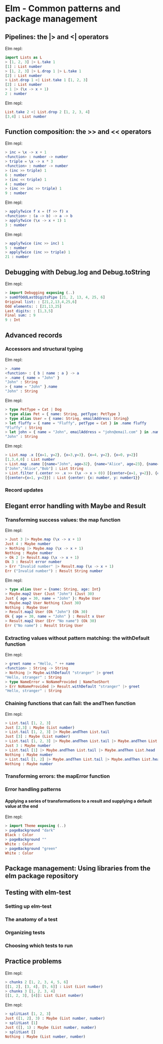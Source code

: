 # Elm - Common patterns and package management

## Pipelines: the |> and <| operators

Elm repl:

```Elm
import Lists as L
> [1, 2, 3] |> L.take 1
[1] : List number
> [1, 2, 3] |> L.drop 1 |> L.take 1
[2] : List number
> List.drop 1 <| List.take 1 [1, 2, 3]
[2] : List number
> 1 |> (\x -> x + 1)
2 : number
```

Elm repl:

```Elm
List.take 2 <| List.drop 2 [1, 2, 3, 4]
[3,4] : List number
```

## Function composition: the >> and << operators

Elm repl:

```Elm
> inc = \x -> x + 1
<function> : number -> number
> triple = \x -> x * 3
<function> : number -> number
> (inc >> triple) 1
6 : number
> (inc << triple) 1
4 : number
> (inc >> inc >> triple) 1
9 : number
```

Elm repl:

```Elm
> applyTwice f x = (f >> f) x
<function> : (a -> b) -> a -> b
> applyTwice (\x -> x + 1) 1
3 : number
```

Elm repl:

```Elm
> applyTwice (inc >> inc) 1
5 : number
> applyTwice (inc >> triple) 1
21 : number
```

## Debugging with Debug.log and Debug.toString

Elm repl:

```Elm
> import Debugging exposing (..)
> sumOfOddLastDigitsPipe [21, 2, 13, 4, 25, 6]
Original list: : [21,2,13,4,25,6]
Odd elements: : [21,13,25]
Last digits: : [1,3,5]
Final sum: : 9
9 : Int
```

## Advanced records

### Accessors and structural typing

Elm repl:

```Elm
> .name
<function> : { b | name : a } -> a
> .name { name = "John" }
"John" : String
> { name = "John" }.name
"John" : String
```

Elm repl:

```Elm
> type PetType = Cat | Dog
> type alias Pet = { name: String, petType: PetType }
> type alias User = { name: String, emailAddress: String}
> let fluffy = { name = "Fluffy", petType = Cat } in .name fluffy
"Fluffy" : String
> let john = { name = "John", emailAddress = "john@email.com" } in .name john
"John" : String
```

Elm repl:

```Elm
> List.map .x [{x=1, y=2}, {x=3,y=3}, {x=4, y=2}, {x=0, y=2}]
[1,3,4,0] : List number
> List.map .name [{name="John", age=32}, {name="Alice", age=23}, {name="Bob", age=35}]
["John","Alice","Bob"] : List String
> List.filter (.center >> .x >> (\x -> x > 0)) [{center={x=1, y=2}}, {center={x=-3, y=4}}]
[{center={x=1, y=2}}] : List {center: {x: number, y: number1}}
```

### Record updates

## Elegant error handling with Maybe and Result

### Transforming success values: the map function

Elm repl:

```Elm
> Just 3 |> Maybe.map (\x -> x + 1)
Just 4 : Maybe number
> Nothing |> Maybe.map (\x -> x + 1)
Nothing : Maybe number
> Ok 2 |> Result.map (\x -> x + 1)
Ok 3 : Result error number
> Err "Invalid number" |> Result.map (\x -> x + 1)
Err ("Invalid number") : Result String number
```

Elm repl:

```Elm
> type alias User = {name: String, age: Int}
> Maybe.map2 User (Just "John") (Just 30)
Just { age = 30, name = "John" }: Maybe User
> Maybe.map2 User Nothing (Just 30)
Nothing : Maybe User
> Result.map2 User (Ok "John") (Ok 30)
Ok { age = 30, name = "John" } : Result x User
> Result.map2 User (Err "No name") (Ok 30)
Err ("No name") : Result String User
```

### Extracting values without pattern matching: the withDefault function

Elm repl:

```Elm
> greet name = "Hello, " ++ name
<function> : String -> String
> Nothing |> Maybe.withDefault "stranger" |> greet
"Hello, stranger" : String
> type NameError = NoNameProvided | NameTooShort
> Err NoNameProvided |> Result.withDefault "stranger" |> greet
"Hello, stranger" : String
```

### Chaining functions that can fail: the andThen function

Elm repl:

```Elm
> List.tail [1, 2, 3]
Just [2,3] : Maybe (List number)
> List.tail [1, 2, 3] |> Maybe.andThen List.tail
Just [3] : Maybe (List number)
> List.tail [1, 2, 3] |> Maybe.andThen List.tail |> Maybe.andThen List.head
Just 3 : Maybe number
> List.tail [1] |> Maybe.andThen List.tail |> Maybe.andThen List.head
Nothing : Maybe number
> List.tail [1, 2] |> Maybe.andThen List.tail |> Maybe.andThen List.head
Nothing : Maybe number
```

### Transforming errors: the mapError function

### Error handling patterns

#### Applying a series of transformations to a result and supplying a default value at the end

Elm repl:

```Elm
> import Theme exposing (..)
> pageBackground "dark"
Black : Color
> pageBackground ""
White : Color
> pageBackground "green"
White : Color
```

## Package management: Using libraries from the elm package repository

## Testing with elm-test

### Setting up elm-test

### The anatomy of a test

### Organizing tests

### Choosing which tests to run

## Practice problems

Elm repl:

```Elm
> chunks 2 [1, 2, 3, 4, 5, 6]
[[1, 2], [3, 4], [5, 6]] : List (List number)
> chunks 3 [1, 2, 3, 4]
[[1, 2, 3], [4]]: List (List number)
```

Elm repl:

```Elm
> splitLast [1, 2, 3]
Just ([1, 2], 3) : Maybe (List number, number)
> splitLast [1]
Just ([], 1) : Maybe (List number, number)
> splitLast []
Nothing : Maybe (List number, number)
```

